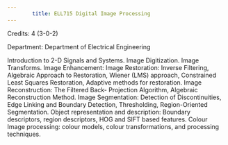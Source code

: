 ```yaml
---
        title: ELL715 Digital Image Processing
---
```

Credits: 4 (3-0-2)

Department: Department of Electrical Engineering

Introduction to 2-D Signals and Systems. Image Digitization. Image Transforms. Image Enhancement: Image Restoration: Inverse Filtering, Algebraic Approach to Restoration, Wiener (LMS) approach, Constrained Least Squares Restoration, Adaptive methods for restoration. Image Reconstruction: The Filtered Back- Projection Algorithm, Algebraic Reconstruction Method. Image Segmentation: Detection of Discontinuities, Edge Linking and Boundary Detection, Thresholding, Region-Oriented Segmentation. Object representation and description: Boundary descriptors, region descriptors, HOG and SIFT based features. Colour Image processing: colour models, colour transformations, and processing techniques.